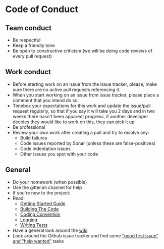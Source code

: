 Code of Conduct
===============

Team conduct
------------
* Be respectful
* Keep a friendly tone
* Be open to constructive criticism (we will be doing code reviews of every pull request)

Work conduct
------------
* Before starting work on an issue from the issue tracker, please, make sure there are no active pull requests referencing it.
* When you start working on an issue from issue tracker, please place a comment that you intend do so.
* Timebox your expectations for this work and update the issue/pull request regularly, so that if you say it will take you 2 days and in two weeks there hasn't been apparent progress, if another developer decides they would like to work on this, they can pick it up
* Be professional
* Review your own work after creating a pull and try to resolve any:
  * Build failures
  * Code issues reported by Sonar (unless these are false-positives)
  * Code indentation issues
  * Other issues you spot with your code

General
-------
* Do your homework (when possible)
* Use the gitter.im channel for help
* If you're new to the project:
 * Read:
   * [Getting Started Guide](https://github.com/strongbox/strongbox/wiki/Getting-Started)
   * [Building The Code](https://github.com/strongbox/strongbox/wiki/Building-the-code)
   * [Coding Convention](https://github.com/strongbox/strongbox/wiki/Coding-Convention)
   * [Logging](https://github.com/strongbox/strongbox/wiki/Logging)
   * [Writing Tests](https://github.com/strongbox/strongbox/wiki/Writing-Tests)
 * Have a general look around the [wiki](https://github.com/strongbox/strongbox/wiki/)
 * Look around the Github issue tracker and find some ["good first issue" and "help wanted"](https://github.com/strongbox/strongbox/issues?utf8=%E2%9C%93&q=is%3Aissue+is%3Aopen+label%3A%22good+first+issue%22+label%3A%22help+wanted%22) tasks
